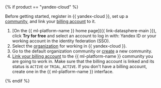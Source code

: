 {% if product == "yandex-cloud" %}

Before getting started, register in {{ yandex-cloud }}, set up a [community](../../datasphere/concepts/community.md), and link your [billing account](../../billing/concepts/billing-account.md) to it.

1. [On the {{ ml-platform-name }} home page]({{ link-datasphere-main }}), click **Try for free** and select an account to log in with: Yandex ID or your working account in the identity federation (SSO).
1. Select the [organization](../../organization/) for working in {{ yandex-cloud }}.
1. Go to the default organization community or [create](../../datasphere/operations/community/create.md) a new community.
1. [Link your billing account](../../datasphere/operations/community/link-ba.md) to the {{ ml-platform-name }} community you are going to work in. Make sure that the billing account is linked and its status is `ACTIVE` or `TRIAL_ACTIVE`. If you don't have a billing account, create one in the {{ ml-platform-name }} interface.

{% endif %}